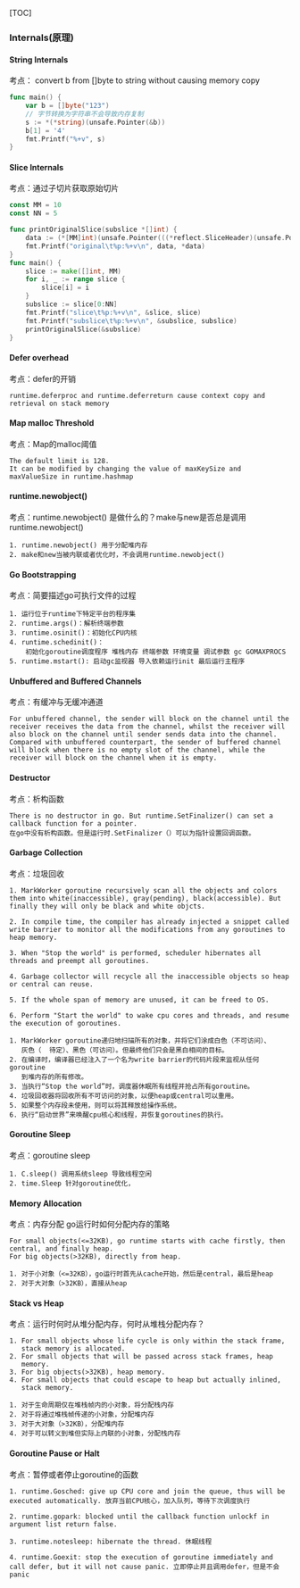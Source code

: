 [TOC]

### Internals(原理)

#### String Internals

考点： convert b from []byte to string without causing memory copy

~~~go
func main() {
	var b = []byte("123")
    // 字节转换为字符串不会导致内存复制
	s := *(*string)(unsafe.Pointer(&b))
	b[1] = '4'
	fmt.Printf("%+v", s)
}
~~~

#### Slice Internals

考点：通过子切片获取原始切片

~~~go
const MM = 10
const NN = 5

func printOriginalSlice(subslice *[]int) {
	data := (*[MM]int)(unsafe.Pointer(((*reflect.SliceHeader)(unsafe.Pointer(subslice))).Data))
	fmt.Printf("original\t%p:%+v\n", data, *data)
}
func main() {
	slice := make([]int, MM)
	for i, _ := range slice {
		slice[i] = i
	}
	subslice := slice[0:NN]
	fmt.Printf("slice\t%p:%+v\n", &slice, slice)
	fmt.Printf("subslice\t%p:%+v\n", &subslice, subslice)
	printOriginalSlice(&subslice)
}
~~~

#### Defer overhead

考点：defer的开销 

~~~
runtime.deferproc and runtime.deferreturn cause context copy and retrieval on stack memory
~~~

#### Map malloc Threshold

考点：Map的malloc阈值

~~~
The default limit is 128.
It can be modified by changing the value of maxKeySize and maxValueSize in runtime.hashmap
~~~

#### runtime.newobject()

考点：runtime.newobject() 是做什么的？make与new是否总是调用runtime.newobject()

~~~
1. runtime.newobject() 用于分配堆内存
2. make和new当被内联或者优化时，不会调用runtime.newobject()
~~~

#### Go Bootstrapping

考点：简要描述go可执行文件的过程

~~~
1. 运行位于runtime下特定平台的程序集
2. runtime.args()：解析终端参数            
3. runtime.osinit()：初始化CPU内核          
4. runtime.schedinit()：
	初始化goroutine调度程序 堆栈内存 终端参数 环境变量 调试参数 gc GOMAXPROCS
5. runtime.mstart(): 启动gc监视器 导入依赖运行init 最后运行主程序
~~~

#### Unbuffered and Buffered Channels

考点：有缓冲与无缓冲通道

~~~
For unbuffered channel, the sender will block on the channel until the receiver receives the data from the channel, whilst the receiver will also block on the channel until sender sends data into the channel. 
Compared with unbuffered counterpart, the sender of buffered channel will block when there is no empty slot of the channel, while the receiver will block on the channel when it is empty.
~~~

#### Destructor

考点：析构函数

~~~
There is no destructor in go. But runtime.SetFinalizer() can set a callback function for a pointer.
在go中没有析构函数。但是运行时.SetFinalizer（）可以为指针设置回调函数。          
~~~

#### Garbage Collection

考点：垃圾回收

~~~
1. MarkWorker goroutine recursively scan all the objects and colors them into white(inaccessible), gray(pending), black(accessible). But finally they will only be black and white objcts.

2. In compile time, the compiler has already injected a snippet called write barrier to monitor all the modifications from any goroutines to heap memory.

3. When "Stop the world" is performed, scheduler hibernates all threads and preempt all goroutines.

4. Garbage collector will recycle all the inaccessible objects so heap or central can reuse.

5. If the whole span of memory are unused, it can be freed to OS.

6. Perform "Start the world" to wake cpu cores and threads, and resume the execution of goroutines.

1. MarkWorker goroutine递归地扫描所有的对象，并将它们涂成白色（不可访问）、
   灰色（  待定）、黑色（可访问）。但最终他们只会是黑白相间的目标。
2. 在编译时，编译器已经注入了一个名为write barrier的代码片段来监视从任何goroutine
   到堆内存的所有修改。
3. 当执行“Stop the world”时，调度器休眠所有线程并抢占所有goroutine。
4. 垃圾回收器将回收所有不可访问的对象，以便heap或central可以重用。
5. 如果整个内存段未使用，则可以将其释放给操作系统。
6. 执行“启动世界”来唤醒cpu核心和线程，并恢复goroutines的执行。
~~~

#### Goroutine Sleep

考点：goroutine sleep

~~~
1. C.sleep() 调用系统sleep 导致线程空闲
2. time.Sleep 针对goroutine优化，
~~~

#### Memory Allocation

考点：内存分配 go运行时如何分配内存的策略

~~~
For small objects(<=32KB), go runtime starts with cache firstly, then central, and finally heap.
For big objects(>32KB), directly from heap.

1. 对于小对象（<=32KB），go运行时首先从cache开始，然后是central，最后是heap
2. 对于大对象（>32KB），直接从heap
~~~

#### Stack vs Heap

考点：运行时何时从堆分配内存，何时从堆栈分配内存？

~~~
1. For small objects whose life cycle is only within the stack frame, 	
   stack memory is allocated.
2. For small objects that will be passed across stack frames, heap  
   memory.
3. For big objects(>32KB), heap memory.
4. For small objects that could escape to heap but actually inlined, 
   stack memory.
   
1. 对于生命周期仅在堆栈帧内的小对象，将分配栈内存
2. 对于将通过堆栈帧传递的小对象，分配堆内存
3. 对于大对象（>32KB），分配堆内存
4. 对于可以转义到堆但实际上内联的小对象，分配栈内存
~~~

#### Goroutine Pause or Halt

考点：暂停或者停止goroutine的函数

~~~
1. runtime.Gosched: give up CPU core and join the queue, thus will be executed automatically. 放弃当前CPU核心，加入队列，等待下次调度执行

2. runtime.gopark: blocked until the callback function unlockf in argument list return false.

3. runtime.notesleep: hibernate the thread. 休眠线程

4. runtime.Goexit: stop the execution of goroutine immediately and call defer, but it will not cause panic. 立即停止并且调用defer，但是不会panic
~~~
